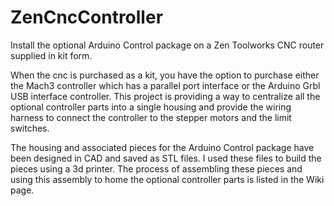 # ZenCncController
Install the optional Arduino Control package on a Zen Toolworks CNC router supplied in kit form.

When the cnc is purchased as a kit, you have the option to purchase either the Mach3 controller which has a parallel port interface or the Arduino Grbl USB interface controller. This project is providing a way to centralize all the optional controller parts into a single housing and provide the wiring harness to connect the controller to the stepper motors and the limit switches.

The housing and associated pieces for the Arduino Control package have been designed in CAD and saved as STL files. I used these files to build the pieces using a 3d printer. The process of assembling these pieces and using this assembly to home the optional controller parts is listed in the Wiki page.
